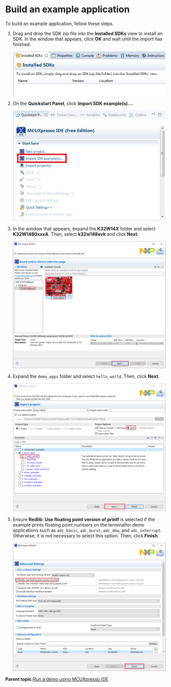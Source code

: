 # Build an example application

To build an example application, follow these steps.

1.  Drag and drop the SDK zip file into the **Installed SDKs** view to install an SDK. In the window that appears, click **OK** and wait until the import has finished.

    ![](../images/ide_installing_an_sdk.jpg "Install an SDK")

2.  On the **Quickstart Panel**, click **Import SDK example\(s\)…**.

    ![](../images/ide_importing_an_sdk_example.jpg "Import an SDK example")

3.  In the window that appears, expand the **K32W14X** folder and select **K32W1480xxxA**. Then, select **k32w148evk** and click **Next**.

    ![](../images/ide_selecting_k32w148_board.png "Select K32W14X board")

4.  Expand the `demo_apps` folder and select `hello_world`. Then, click **Next**.

    ![](../images/ide_selecting_hello_world.png "Select hello_world")

5.  Ensure **Redlib: Use floating point version of printf** is selected if the example prints floating point numbers on the terminalfor demo applications such as `adc_basic`, `adc_burst`, `adc_dma`, and `adc_interrupt`. Otherwise, it is not necessary to select this option. Then, click **Finish**.

    ![](../images/ide_selecting_user_floating_print_version_of_print.png "Select Use floating point version of printf")


**Parent topic:**[Run a demo using MCUXpresso IDE](../topics/run_a_demo_using_mcuxpresso_ide.md)

